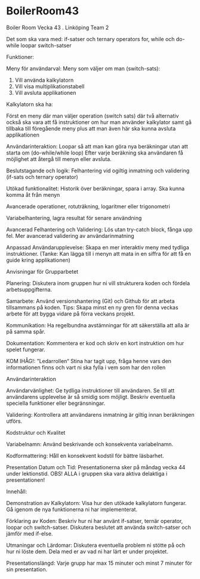 # BoilerRoom43
 Boiler Room Vecka 43 . Linköping Team 2

Det som ska vara med:
if-satser och ternary operators
for, while och do-while loopar
switch-satser

Funktioner: 

Meny för användarval:
Meny som väljer om man (switch-sats):
1. Vill använda kalkylatorn
2. Vill visa multiplikationstabell
3. Vill avsluta applikationen

Kalkylatorn ska ha:

Först en meny där man väljer operation (switch sats) där två alternativ också ska vara att få instruktioner om hur man använder kalkylator samt gå tillbaka till föregående meny plus att man även här ska kunna avsluta applikationen

Användarinteraktion:
Loopar så att man kan göra nya beräkningar utan att starta om (do-while/while loop)
Efter varje beräkning ska användaren få möjlighet att återgå till menyn eller avsluta.

Beslutstagande och logik:
Felhantering vid ogiltig inmatning och validering (if-sats och ternary operator)

Utökad funktionalitet:
Historik över beräkningar, spara i array. Ska kunna komma åt från menyn

Avancerade operationer, rotuträkning, logaritmer eller trigonometri

Variabelhantering, lagra resultat för senare användning

Avancerad Felhantering och Validering:
Lös utan try-catch block, fånga upp fel. Mer avancerad validering av användarinmatning

Anpassad Användarupplevelse:
Skapa en mer interaktiv meny med tydliga instruktioner. (Tanke: Kan lägga till i menyn att mata in en siffra för att få en guide kring applikationen)

Anvisningar för Grupparbetet

Planering:
Diskutera inom gruppen hur ni vill strukturera koden och fördela arbetsuppgifterna.

Samarbete:
Använd versionshantering (Git) och Github för att arbeta tillsammans på koden.
Tips: Skapa minst en ny gren för denna veckas arbete för att bygga vidare på förra veckans projekt.

Kommunikation:
Ha regelbundna avstämningar för att säkerställa att alla är på samma spår.

Dokumentation:
Kommentera er kod och skriv en kort instruktion om hur spelet fungerar.

KOM IHÅG!: ”Ledarrollen“ Stina har tagit upp, fråga henne vars den informationen finns och vart ni ska fylla i vem som har den rollen

Användarinteraktion

Användarvänlighet:
Ge tydliga instruktioner till användaren.
Se till att användarens upplevelse är så smidig som möjligt.
Beskriv eventuella speciella funktioner eller begränsningar.

Validering:
Kontrollera att användarens inmatning är giltig innan beräkningen utförs.


Kodstruktur och Kvalitet

Variabelnamn:
Använd beskrivande och konsekventa variabelnamn.

Kodformattering:
Håll en konsekvent kodstil för bättre läsbarhet.

Presentation
Datum och Tid:
Presentationerna sker på måndag vecka 44 under lektionstid.
OBS! ALLA i gruppen ska vara aktiva delaktiga i presentationen!

Innehåll:

Demonstration av Kalkylatorn:
Visa hur den utökade kalkylatorn fungerar.
Gå igenom de nya funktionerna ni har implementerat.

Förklaring av Koden:
Beskriv hur ni har använt if-satser, ternär operator, loopar och switch-satser.
Diskutera beslutet att använda switch-satser och jämför med if-else.

Utmaningar och Lärdomar:
Diskutera eventuella problem ni stötte på och hur ni löste dem.
Dela med er av vad ni har lärt er under projektet.

Presentationslängd:
Varje grupp har max 15 minuter och minst 7 minuter för sin presentation.
